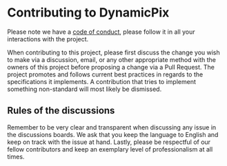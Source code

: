 # Contributing to DynamicPix

Please note we have a [code of conduct][coc], please follow it in all your interactions with the
project.

When contributing to this project, please first discuss the change you wish to make via a discussion,
email, or any other appropriate method with the owners of this project before proposing a change 
via a Pull Request. The project promotes and follows current best practices in regards to the 
specifications it implements. A contribution that tries to implement something non-standard will most 
likely be dismissed.

## Rules of the discussions

Remember to be very clear and transparent when discussing any issue in the discussions boards. We
ask that you keep the language to English and keep on track with the issue at hand. Lastly, please
be respectful of our fellow contributors and keep an exemplary level of professionalism at all
times.

[coc]: https://github.com/kazluBR/DynamicPix/blob/master/CODE_OF_CONDUCT.md
